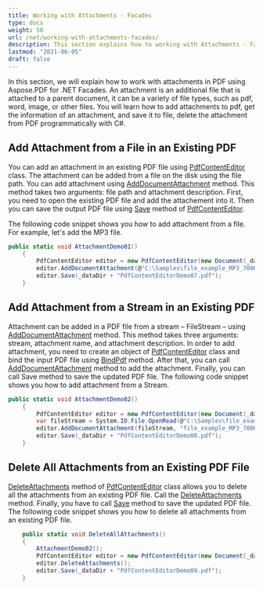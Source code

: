 ```yaml
---
title: Working with Attachments - Facades
type: docs
weight: 50
url: /net/working-with-attachments-facades/
description: This section explains how to working with Attachments - Facades using PdfContentEditor Class.
lastmod: "2021-06-05"
draft: false
---
```


In this section, we will explain how to work with attachments in PDF using Aspose.PDF for .NET Facades. An attachment is an additional file that is attached to a parent document, it can be a variety of file types, such as pdf, word, image, or other files. You will learn how to add attachments to pdf, get the information of an attachment, and save it to file, delete the attachment from PDF programmatically with C#.

## Add Attachment from a File in an Existing PDF

You can add an attachment in an existing PDF file using [PdfContentEditor](https://apireference.aspose.com/pdf/net/aspose.pdf.facades/pdfcontenteditor) class. The attachment can be added from a file on the disk using the file path. You can add attachment using [AddDocumentAttachment](https://apireference.aspose.com/pdf/net/aspose.pdf.facades/pdfcontenteditor/methods/adddocumentattachment) method. This method takes two arguments: file path and attachment description. First, you need to open the existing PDF file and add the attachement into it. Then you can save the output PDF file using [Save](https://apireference.aspose.com/pdf/net/aspose.pdf/document/methods/save/index) method of [PdfContentEditor](https://apireference.aspose.com/pdf/net/aspose.pdf.facades/pdfcontenteditor). 

The following code snippet shows you how to add attachment from a file. For example, let's add the MP3 file.

```csharp
public static void AttachmentDemo01()
    {
        PdfContentEditor editor = new PdfContentEditor(new Document(_dataDir + "sample.pdf"));
        editor.AddDocumentAttachment(@"C:\Samples\file_example_MP3_700KB.mp3","Demo MP3 file");
        editor.Save(_dataDir + "PdfContentEditorDemo07.pdf");
    }
```

## Add Attachment from a Stream in an Existing PDF

Attachment can be added in a PDF file from a stream – FileStream – using [AddDocumentAttachment](https://apireference.aspose.com/pdf/net/aspose.pdf.facades/pdfcontenteditor/methods/adddocumentattachment) method. This method takes three arguments: stream, attachment name, and attachment description. In order to add attachment, you need to create an object of [PdfContentEditor](https://apireference.aspose.com/pdf/net/aspose.pdf.facades/pdfcontenteditor) class and bind the input PDF file using [BindPdf](https://apireference.aspose.com/pdf/net/aspose.pdf.facades/facade/methods/bindpdf/index) method. After that, you can call [AddDocumentAttachment](https://apireference.aspose.com/pdf/net/aspose.pdf.facades/pdfcontenteditor/methods/adddocumentattachment) method to add the attachment. Finally, you can call Save method to save the updated PDF file. The following code snippet shows you how to add attachment from a Stream.

```csharp
public static void AttachmentDemo02()
    {
        PdfContentEditor editor = new PdfContentEditor(new Document(_dataDir + "sample.pdf"));
        var fileStream = System.IO.File.OpenRead(@"C:\Samples\file_example_MP3_700KB.mp3");
        editor.AddDocumentAttachment(fileStream, "file_example_MP3_700KB.mp3", "Demo MP3 file");
        editor.Save(_dataDir + "PdfContentEditorDemo08.pdf");
    }
```

## Delete All Attachments from an Existing PDF File

[DeleteAttachments](https://apireference.aspose.com/pdf/net/aspose.pdf.facades/pdfcontenteditor/methods/deleteattachments) method of [PdfContentEditor](https://apireference.aspose.com/pdf/net/aspose.pdf.facades/pdfcontenteditor) class allows you to delete all the attachments from an existing PDF file. Call the [DeleteAttachments](https://apireference.aspose.com/pdf/net/aspose.pdf.facades/pdfcontenteditor/methods/deleteattachments) method. Finally, you have to call [Save](https://apireference.aspose.com/pdf/net/aspose.pdf/document/methods/save/index) method to save the updated PDF file. The following code snippet shows you how to delete all attachments from an existing PDF file.

```csharp
    public static void DeleteAllAttachments()
    {
        AttachmentDemo02();
        PdfContentEditor editor = new PdfContentEditor(new Document(_dataDir + "PdfContentEditorDemo07.pdf"));
        editor.DeleteAttachments();
        editor.Save(_dataDir + "PdfContentEditorDemo09.pdf");
    }
```

